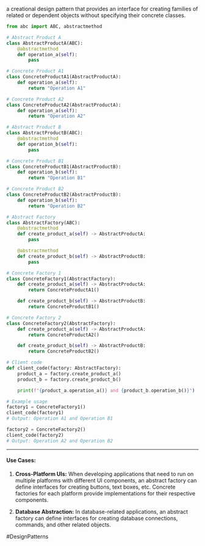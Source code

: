 a creational design pattern that provides an interface for creating families of related or dependent objects without specifying their concrete classes.
```python
from abc import ABC, abstractmethod

# Abstract Product A
class AbstractProductA(ABC):
    @abstractmethod
    def operation_a(self):
        pass

# Concrete Product A1
class ConcreteProductA1(AbstractProductA):
    def operation_a(self):
        return "Operation A1"

# Concrete Product A2
class ConcreteProductA2(AbstractProductA):
    def operation_a(self):
        return "Operation A2"

# Abstract Product B
class AbstractProductB(ABC):
    @abstractmethod
    def operation_b(self):
        pass

# Concrete Product B1
class ConcreteProductB1(AbstractProductB):
    def operation_b(self):
        return "Operation B1"

# Concrete Product B2
class ConcreteProductB2(AbstractProductB):
    def operation_b(self):
        return "Operation B2"

# Abstract Factory
class AbstractFactory(ABC):
    @abstractmethod
    def create_product_a(self) -> AbstractProductA:
        pass

    @abstractmethod
    def create_product_b(self) -> AbstractProductB:
        pass

# Concrete Factory 1
class ConcreteFactory1(AbstractFactory):
    def create_product_a(self) -> AbstractProductA:
        return ConcreteProductA1()

    def create_product_b(self) -> AbstractProductB:
        return ConcreteProductB1()

# Concrete Factory 2
class ConcreteFactory2(AbstractFactory):
    def create_product_a(self) -> AbstractProductA:
        return ConcreteProductA2()

    def create_product_b(self) -> AbstractProductB:
        return ConcreteProductB2()

# Client code
def client_code(factory: AbstractFactory):
    product_a = factory.create_product_a()
    product_b = factory.create_product_b()

    print(f"{product_a.operation_a()} and {product_b.operation_b()}")

# Example usage
factory1 = ConcreteFactory1()
client_code(factory1)
# Output: Operation A1 and Operation B1

factory2 = ConcreteFactory2()
client_code(factory2)
# Output: Operation A2 and Operation B2
```
---
#### Use Cases:
1. **Cross-Platform UIs:** When developing applications that need to run on multiple platforms with different UI components, an abstract factory can define interfaces for creating buttons, text boxes, etc. Concrete factories for each platform provide implementations for their respective components.
    
2. **Database Abstraction:** In database-related applications, an abstract factory can define interfaces for creating database connections, commands, and other related objects.

#DesignPatterns